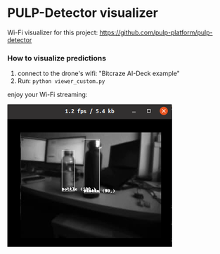 # PULP-Detector visualizer

Wi-Fi visualizer for this project: https://github.com/pulp-platform/pulp-detector

### How to visualize predictions
1. connect to the drone's wifi: "Bitcraze AI-Deck example"
2. Run: `python viewer_custom.py`

enjoy your Wi-Fi streaming:

![preview image](./preview.png)
